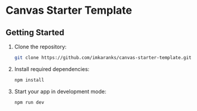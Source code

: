 # Canvas Starter Template

## Getting Started

1. Clone the repository:

   ```bash
   git clone https://github.com/imkaranks/canvas-starter-template.git
   ```

1. Install required dependencies:

   ```bash
   npm install
   ```

1. Start your app in development mode:
   ```bash
   npm run dev
   ```

